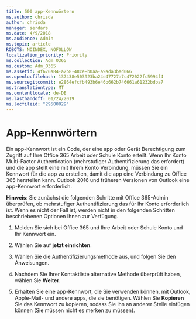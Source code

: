 ```yaml
---
title: 500 app-Kennwörtern
ms.author: chrisda
author: chrisda
manager: serdars
ms.date: 4/9/2018
ms.audience: Admin
ms.topic: article
ROBOTS: NOINDEX, NOFOLLOW
localization_priority: Priority
ms.collection: Adm_O365
ms.custom: Adm_O365
ms.assetid: 4f670a84-a2b8-48ce-b0aa-a9ada3bad066
ms.openlocfilehash: 137438e503923ba24e47727a7c472022fc5994f4
ms.sourcegitcommit: e2864efcfb493b6e46b662b746661a61232bdba7
ms.translationtype: MT
ms.contentlocale: de-DE
ms.lasthandoff: 01/24/2019
ms.locfileid: "29500029"
---
```

# <a name="app-passwords"></a>App-Kennwörtern

Ein app-Kennwort ist ein Code, der eine app oder Gerät Berechtigung zum Zugriff auf Ihre Office 365 Arbeit oder Schule Konto erteilt. Wenn Ihr Konto Multi-Factor Authentication (mehrstufiger Authentifizierung das erfordert) und die app stellt eine mit Ihrem Konto Verbindung, müssen Sie ein Kennwort für die app zu erstellen, damit die app eine Verbindung zu Office 365 herstellen kann. Outlook 2016 und früheren Versionen von Outlook eine app-Kennwort erforderlich.
  
 **Hinweis**: Sie zunächst die folgenden Schritte mit Office 365-Admin überprüfen, ob mehrstufiger Authentifizierung das für Ihr Konto erforderlich ist. Wenn es nicht der Fall ist, werden nicht in den folgenden Schritten beschriebenen Optionen Ihnen zur Verfügung.
  
1. Melden Sie sich bei Office 365 und Ihre Arbeit oder Schule Konto und Ihr Kennwort ein.
    
2. Wählen Sie auf **jetzt einrichten**.
    
3. Wählen Sie die Authentifizierungsmethode aus, und folgen Sie den Anweisungen.
    
4. Nachdem Sie Ihrer Kontaktliste alternative Methode überprüft haben, wählen Sie **Weiter**.
    
5. Erhalten Sie eine app-Kennwort, die Sie verwenden können, mit Outlook, Apple-Mail- und andere apps, die sie benötigen. Wählen Sie **Kopieren** Sie das Kennwort zu kopieren, sodass Sie ihn an anderer Stelle einfügen können (Sie müssen nicht es merken zu müssen). 
    

